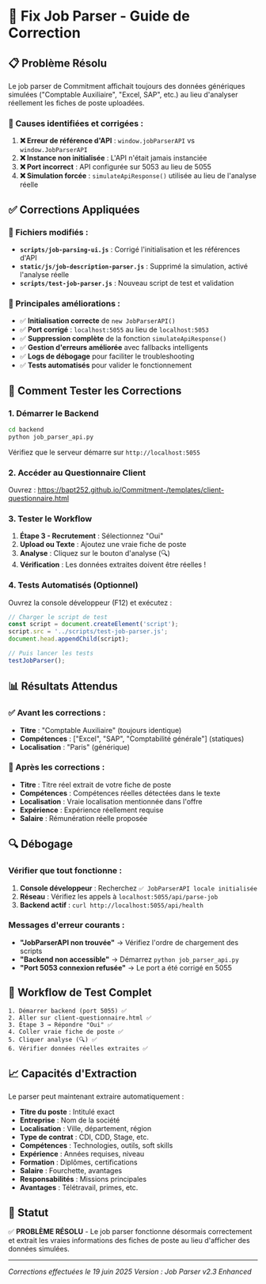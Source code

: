 # 🔧 Fix Job Parser - Guide de Correction

## 📋 Problème Résolu

Le job parser de Commitment affichait toujours des données génériques simulées ("Comptable Auxiliaire", "Excel, SAP", etc.) au lieu d'analyser réellement les fiches de poste uploadées.

### 🐛 Causes identifiées et corrigées :

1. **❌ Erreur de référence d'API** : `window.jobParserAPI` vs `window.JobParserAPI`
2. **❌ Instance non initialisée** : L'API n'était jamais instanciée
3. **❌ Port incorrect** : API configurée sur 5053 au lieu de 5055
4. **❌ Simulation forcée** : `simulateApiResponse()` utilisée au lieu de l'analyse réelle

## ✅ Corrections Appliquées

### 📁 Fichiers modifiés :

- **`scripts/job-parsing-ui.js`** : Corrigé l'initialisation et les références d'API
- **`static/js/job-description-parser.js`** : Supprimé la simulation, activé l'analyse réelle
- **`scripts/test-job-parser.js`** : Nouveau script de test et validation

### 🔧 Principales améliorations :

- ✅ **Initialisation correcte** de `new JobParserAPI()`
- ✅ **Port corrigé** : `localhost:5055` au lieu de `localhost:5053`
- ✅ **Suppression complète** de la fonction `simulateApiResponse()`
- ✅ **Gestion d'erreurs améliorée** avec fallbacks intelligents
- ✅ **Logs de débogage** pour faciliter le troubleshooting
- ✅ **Tests automatisés** pour valider le fonctionnement

## 🚀 Comment Tester les Corrections

### 1. Démarrer le Backend

```bash
cd backend
python job_parser_api.py
```

Vérifiez que le serveur démarre sur `http://localhost:5055`

### 2. Accéder au Questionnaire Client

Ouvrez : https://bapt252.github.io/Commitment-/templates/client-questionnaire.html

### 3. Tester le Workflow

1. **Étape 3 - Recrutement** : Sélectionnez "Oui"
2. **Upload ou Texte** : Ajoutez une vraie fiche de poste
3. **Analyse** : Cliquez sur le bouton d'analyse (🔍)
4. **Vérification** : Les données extraites doivent être réelles !

### 4. Tests Automatisés (Optionnel)

Ouvrez la console développeur (F12) et exécutez :

```javascript
// Charger le script de test
const script = document.createElement('script');
script.src = '../scripts/test-job-parser.js';
document.head.appendChild(script);

// Puis lancer les tests
testJobParser();
```

## 📊 Résultats Attendus

### ✅ Avant les corrections :
- **Titre** : "Comptable Auxiliaire" (toujours identique)
- **Compétences** : ["Excel", "SAP", "Comptabilité générale"] (statiques)
- **Localisation** : "Paris" (générique)

### 🎯 Après les corrections :
- **Titre** : Titre réel extrait de votre fiche de poste
- **Compétences** : Compétences réelles détectées dans le texte
- **Localisation** : Vraie localisation mentionnée dans l'offre
- **Expérience** : Expérience réellement requise
- **Salaire** : Rémunération réelle proposée

## 🔍 Débogage

### Vérifier que tout fonctionne :

1. **Console développeur** : Recherchez `✅ JobParserAPI locale initialisée`
2. **Réseau** : Vérifiez les appels à `localhost:5055/api/parse-job`
3. **Backend actif** : `curl http://localhost:5055/api/health`

### Messages d'erreur courants :

- **"JobParserAPI non trouvée"** → Vérifiez l'ordre de chargement des scripts
- **"Backend non accessible"** → Démarrez `python job_parser_api.py`
- **"Port 5053 connexion refusée"** → Le port a été corrigé en 5055

## 🔄 Workflow de Test Complet

```
1. Démarrer backend (port 5055) ✅
2. Aller sur client-questionnaire.html ✅
3. Étape 3 → Répondre "Oui" ✅
4. Coller vraie fiche de poste ✅
5. Cliquer analyse (🔍) ✅
6. Vérifier données réelles extraites ✅
```

## 📈 Capacités d'Extraction

Le parser peut maintenant extraire automatiquement :

- **Titre du poste** : Intitulé exact
- **Entreprise** : Nom de la société
- **Localisation** : Ville, département, région
- **Type de contrat** : CDI, CDD, Stage, etc.
- **Compétences** : Technologies, outils, soft skills
- **Expérience** : Années requises, niveau
- **Formation** : Diplômes, certifications
- **Salaire** : Fourchette, avantages
- **Responsabilités** : Missions principales
- **Avantages** : Télétravail, primes, etc.

## 🎉 Statut

✅ **PROBLÈME RÉSOLU** - Le job parser fonctionne désormais correctement et extrait les vraies informations des fiches de poste au lieu d'afficher des données simulées.

---

*Corrections effectuées le 19 juin 2025*
*Version : Job Parser v2.3 Enhanced*
